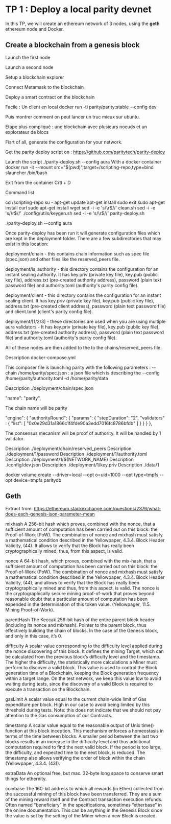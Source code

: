 # TP 1 : Deploy a local parity devnet

In this TP, we will create an ethereum network of 3 nodes, using the **geth** ethereum node and Docker.


## Create a blockchain from a genesis block

Launch the first node

Launch a second node

Setup a blockchain explorer

Connect Metamask to the blockchain

Deploy a smart contract on the blockchain




Facile : Un client en local
docker run -ti  parity/parity:stable --config dev

Puis montrer comment on peut lancer un truc mieux sur ubuntu.

 

Etape plus compliqué : 
une blockchain avec plusieurs noeuds et un explorateur de blocs



Fisrt of all, generate the configuration for your network.

Get the parity deploy script on : https://github.com/paritytech/parity-deploy

Launch the script ./parity-deploy.sh --config aura
With a docker container 
 docker run -it --mount src="$(pwd)",target=/scripting-repo,type=bind  slauncher /bin/bash

Exit from the container Crtl + D

Command list

cd /scripting-repo
su - 
apt-get update
apt-get install sudo
exit
sudo apt-get install curl
sudo apt-get install wget
sed -i -e 's/\r$//' clean.sh
sed -i -e 's/\r$//' ./config/utils/keygen.sh
sed -i -e 's/\r$//' parity-deploy.sh

./parity-deploy.sh --config aura

Once parity-deploy has been run it will generate configuration files which are kept in the deployment folder. There are a few subdirectories that may exist in this location:

deployment/chain - this contains chain information such as spec file (spec.json) and other files like the reserved_peers file.

deployment/is_authority - this directory contains the configuration for an instant sealing authority. It has key.priv (private key file), key.pub (public key file), address.txt (pre-created authority address), password (plain text password file) and authority.toml (authority's parity config file).

deployment/client - this directory contains the configuration for an instant sealing client. It has key.priv (private key file), key.pub (public key file), address.txt (pre-created client address), password (plain text password file) and client.toml (client's parity config file).

deployment/[1/2/3] - these directories are used when you are using multiple aura validators - It has key.priv (private key file), key.pub (public key file), address.txt (pre-created authority address), password (plain text password file) and authority.toml (authority's parity config file).

All of these nodes are then added to the to the chains/reserved_peers file.

Description docker-compose.yml

This composer file is launching parity with the following parameters :
--chain /home/parity/spec.json : a json file which is describing the --config /home/parity/authority.toml -d /home/parity/data 

Description ./deployment/chain/spec.json

"name": "parity",

The chain name will be parity


"engine": {
    "authorityRound": {
        "params": {
            "stepDuration": "2",
            "validators" : {
                "list": [ "0x0e29d31a1866c1f4fde90a3edd7016fc8786bfdb" ]
            }
        }
    }
},

The consensus mecanism will be proof of authority.
It will be handled by 1 validator.

Description  ./deployment/chain/reserved_peers
Description  ./deployment/1/password
Description  ./deployment/1/authority.toml
Description  ./deployment/1/${NETWORK_NAME}
Description  ./config/dev.json
Description  ./deployment/1/key.priv
Description  ./data/1

docker volume create --driver=local --opt o=uid=1000 --opt type=tmpfs --opt device=tmpfs paritydb




## Geth
Extract from: https://ethereum.stackexchange.com/questions/2376/what-does-each-genesis-json-parameter-mean

mixhash A 256-bit hash which proves, combined with the nonce, that a sufficient amount of computation has been carried out on this block: the Proof-of-Work (PoW). The combination of nonce and mixhash must satisfy a mathematical condition described in the Yellowpaper, 4.3.4. Block Header Validity, (44). It allows to verify that the Block has really been cryptographically mined, thus, from this aspect, is valid.

nonce A 64-bit hash, which proves, combined with the mix-hash, that a sufficient amount of computation has been carried out on this block: the Proof-of-Work (PoW). The combination of nonce and mixhash must satisfy a mathematical condition described in the Yellowpaper, 4.3.4. Block Header Validity, (44), and allows to verify that the Block has really been cryptographically mined and thus, from this aspect, is valid. The nonce is the cryptographically secure mining proof-of-work that proves beyond reasonable doubt that a particular amount of computation has been expended in the determination of this token value. (Yellowpager, 11.5. Mining Proof-of-Work).

parentHash The Keccak 256-bit hash of the entire parent block header (including its nonce and mixhash). Pointer to the parent block, thus effectively building the chain of blocks. In the case of the Genesis block, and only in this case, it’s 0.

difficulty A scalar value corresponding to the difficulty level applied during the nonce discovering of this block. It defines the mining Target, which can be calculated from the previous block’s difficulty level and the timestamp. The higher the difficulty, the statistically more calculations a Miner must perform to discover a valid block. This value is used to control the Block generation time of a Blockchain, keeping the Block generation frequency within a target range. On the test network, we keep this value low to avoid waiting during tests, since the discovery of a valid Block is required to execute a transaction on the Blockchain.

gasLimit A scalar value equal to the current chain-wide limit of Gas expenditure per block. High in our case to avoid being limited by this threshold during tests. Note: this does not indicate that we should not pay attention to the Gas consumption of our Contracts.

timestamp A scalar value equal to the reasonable output of Unix time() function at this block inception. This mechanism enforces a homeostasis in terms of the time between blocks. A smaller period between the last two blocks results in an increase in the difficulty level and thus additional computation required to find the next valid block. If the period is too large, the difficulty, and expected time to the next block, is reduced. The timestamp also allows verifying the order of block within the chain (Yellowpaper, 4.3.4. (43)).

extraData An optional free, but max. 32-byte long space to conserve smart things for ethernity.

coinbase The 160-bit address to which all rewards (in Ether) collected from the successful mining of this block have been transferred. They are a sum of the mining reward itself and the Contract transaction execution refunds. Often named “beneficiary” in the specifications, sometimes “etherbase” in the online documentation. This can be anything in the Genesis Block since the value is set by the setting of the Miner when a new Block is created.